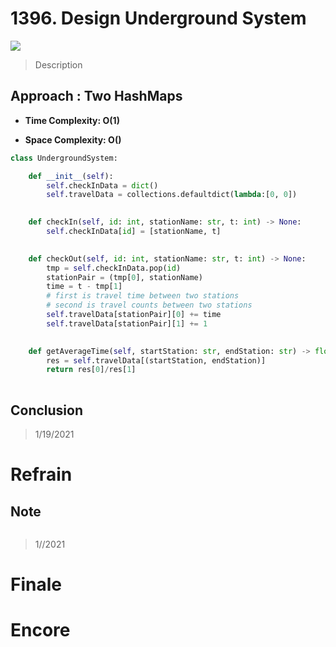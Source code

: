 # 1396. Design Underground System

![](https://img.shields.io/badge/Difficulty-Medium-%23f0ad4e)

> Description
> 
> 

## Approach : Two HashMaps




- **Time Complexity: O(1)**

- **Space Complexity: O()**



```python
class UndergroundSystem:

    def __init__(self):
        self.checkInData = dict()
        self.travelData = collections.defaultdict(lambda:[0, 0])
        

    def checkIn(self, id: int, stationName: str, t: int) -> None:
        self.checkInData[id] = [stationName, t]
        

    def checkOut(self, id: int, stationName: str, t: int) -> None:
        tmp = self.checkInData.pop(id)
        stationPair = (tmp[0], stationName)
        time = t - tmp[1]
        # first is travel time between two stations
        # second is travel counts between two stations
        self.travelData[stationPair][0] += time
        self.travelData[stationPair][1] += 1
        

    def getAverageTime(self, startStation: str, endStation: str) -> float:
        res = self.travelData[(startStation, endStation)]
        return res[0]/res[1]
        
```

## Conclusion

> 1/19/2021

# Refrain

## Note

```python

```

> 1//2021

# Finale

# Encore